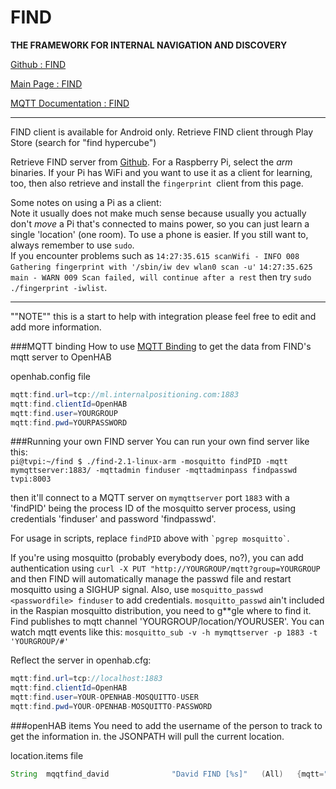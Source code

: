 # FIND
**THE FRAMEWORK FOR INTERNAL NAVIGATION AND DISCOVERY**

[Github : FIND](https://github.com/schollz/find)

[Main Page : FIND](https://www.internalpositioning.com/)

[MQTT Documentation : FIND](https://doc.internalpositioning.com/mqtt/)

***
FIND client is available for Android only.
Retrieve FIND client through Play Store (search for "find hypercube")

Retrieve FIND server from [Github](https://github.com/schollz/find/releases).
For a Raspberry Pi, select the _arm_ binaries.
If your Pi has WiFi and you want to use it as a client for learning, too, then also retrieve and install the `fingerprint `client from this page.

Some notes on using a Pi as a client:<br>
Note it usually does not make much sense because usually you actually don't _move_ a Pi that's connected to mains power,
so you can just learn a single 'location' (one room). To use a phone is easier.
If you still want to, always remember to use `sudo`.<br>
If you encounter problems such as
`14:27:35.615 scanWifi - INFO 008 Gathering fingerprint with '/sbin/iw dev wlan0 scan -u'`
`14:27:35.625 main - WARN 009 Scan failed, will continue after a rest`
then try  `sudo ./fingerprint -iwlist`.

***

""NOTE"" this is a start to help with integration please feel free to edit and add more information.

###MQTT binding
How to use [MQTT Binding](https://github.com/openhab/openhab/wiki/MQTT-Binding) to get the data from FIND's mqtt server to OpenHAB


openhab.config file
```java
mqtt:find.url=tcp://ml.internalpositioning.com:1883
mqtt:find.clientId=OpenHAB
mqtt:find.user=YOURGROUP
mqtt:find.pwd=YOURPASSWORD
```

###Running your own FIND server
You can run your own find server like this:<br>
`pi@tvpi:~/find $ ./find-2.1-linux-arm -mosquitto findPID -mqtt mymqttserver:1883/ -mqttadmin finduser -mqttadminpass findpasswd tvpi:8003`

then it'll connect to a MQTT server on `mymqttserver` port `1883` with a 'findPID' being the process ID of the mosquitto server process, using credentials 'finduser' and password 'findpasswd'.

For usage in scripts, replace ``findPID`` above with `` `pgrep mosquitto` ``.

If you're using mosquitto (probably everybody does, no?), you can add authentication using `curl -X PUT "http://YOURGROUP/mqtt?group=YOURGROUP` and then FIND will automatically manage the passwd file and restart mosquitto using a SIGHUP signal. Also, use `mosquitto_passwd <passwordfile> finduser` to add credentials. `mosquitto_passwd` ain't included in the Raspian mosquitto distribution, you need to g**gle where to find it.
Find publishes to mqtt channel 'YOURGROUP/location/YOURUSER'.
You can watch mqtt events like this: `mosquitto_sub -v -h mymqttserver -p 1883 -t 'YOURGROUP/#'`

Reflect the server in openhab.cfg:
```java
mqtt:find.url=tcp://localhost:1883
mqtt:find.clientId=OpenHAB
mqtt:find.user=YOUR-OPENHAB-MOSQUITTO-USER
mqtt:find.pwd=YOUR-OPENHAB-MOSQUITTO-PASSWORD
```

###openHAB items
You need to add the username of the person to track to get the information in.
the JSONPATH will pull the current location.


location.items file
```java
String	mqqtfind_david				"David FIND [%s]"	(All)	{mqtt="<[find:YOURGROUP/location/USERNAME:state:JSONPATH($.location)]"}
```

